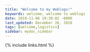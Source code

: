 ```yaml
---
title: "Welcome to my Weblogs!"
keywords: welcome, welcome to weblogs
date: 2019-11-06 19:39:02 -0800
last_updated: December 26, 2020
tags: [welcome,logistics]
sidebar: mydoc_sidebar
---
```


{% include links.html %}
